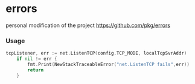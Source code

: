 # errors
personal modification of the project https://github.com/pkg/errors

### Usage
```go
tcpListener, err := net.ListenTCP(config.TCP_MODE, localTcpSvrAddr)
	if nil != err {
		fmt.Print(NewStackTraceableError("net.ListenTCP fails",err))
		return
	}
```
